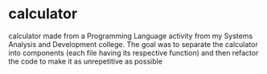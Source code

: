 # calculator
calculator made from a Programming Language activity from my Systems Analysis and Development college. The goal was to separate the calculator into components (each file having its respective function) and then refactor the code to make it as unrepetitive as possible
